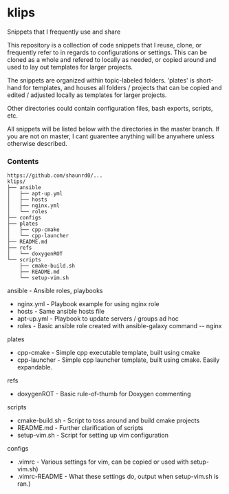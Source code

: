 # klips
Snippets that I frequently use and share

This repository is a collection of code snippets that I reuse, clone, or frequently refer to in regards to configurations or settings. This can be cloned as a whole and refered to locally as needed, or copied around and used to lay out templates for larger projects.

The snippets are organized within topic-labeled folders. 'plates' is short-hand for templates, and houses all folders / projects that can be copied and edited / adjusted locally as templates for larger projects.

Other directories could contain configuration files, bash exports, scripts, etc.

All snippets will be listed below with the directories in the master branch. If you are not on master, I cant guarentee anything will be anywhere unless otherwise described.

### Contents

```
https://github.com/shaunrd0/...
klips/
├── ansible
│   ├── apt-up.yml
│   ├── hosts
│   ├── nginx.yml
│   └── roles
├── configs
├── plates
│   ├── cpp-cmake
│   └── cpp-launcher
├── README.md
├── refs
│   └── doxygenROT
└── scripts
    ├── cmake-build.sh
    ├── README.md
    └── setup-vim.sh
```

ansible  - Ansible roles, playbooks
 - nginx.yml - Playbook example for using nginx role
 - hosts - Same ansible hosts file
 - apt-up.yml - Playbook to update servers / groups ad hoc
 - roles - Basic ansible role created with ansible-galaxy command
 -- nginx

plates  
 - cpp-cmake - Simple cpp executable template, built using cmake
 - cpp-launcher - Simple cpp launcher template, built using cmake. Easily expandable.

refs
 - doxygenROT - Basic rule-of-thumb for Doxygen commenting

scripts
 - cmake-build.sh - Script to toss around and build cmake projects
 - README.md - Further clarification of scripts
 - setup-vim.sh - Script for setting up vim configuration

configs
 - .vimrc - Various settings for vim, can be copied or used with setup-vim.sh) 
 - .vimrc-README - What these settings do, output when setup-vim.sh is ran.) 

